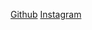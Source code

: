 [Github](https://github.com/yashdharmadhikari-dev)
[Instagram](https://www.instagram.com/theyash.dev/)
